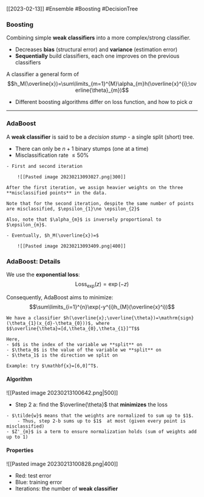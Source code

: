 [[2023-02-13]] #Ensemble #Boosting #DecisionTree 

### Boosting
Combining simple **weak classifiers** into a more complex/strong classifier.
- Decreases **bias** (structural error) and **variance** (estimation error)
- **Sequentially** build classifiers, each one improves on the previous classifiers

A classifier a general form of
$$h_M(\overline{x})=\sum\limits_{m=1}^{M}\alpha_{m}h(\overline{x}^{i};\overline{\theta}_{m})$$

- Different boosting algorithms differ on loss function, and how to pick $\alpha$

---

### AdaBoost
A **weak classifier** is said to be a *decision stump* - a single split (short) tree.
- There can only be $n+1$ binary stumps (one at a time)
- Misclassification rate $\le 50\%$

```ad-example
- First and second iteration

	![[Pasted image 20230213093027.png|300]]

After the first iteration, we assign heavier weights on the three **misclassified points** in the data.

Note that for the second iteration, despite the same number of points are misclassified, $\epsilon_{1}\ne \epsilon_{2}$

Also, note that $\alpha_{m}$ is inversely proportional to $\epsilon_{m}$.

- Eventually, $h_M(\overline{x})=$

	![[Pasted image 20230213093409.png|400]]

```

### AdaBoost: Details
We use the **exponential loss**:
$$\mathrm{Loss}_{\mathrm{exp}}(z)=\exp(-z)$$

Consequently, AdaBoost aims to minimize:
$$\sum\limits_{i=1}^{n}\exp(-y^{i}h_{M}(\overline{x}^i))$$

```ad-example
We have a classifier $h(\overline{x};\overline{\theta})=\mathrm{sign}(\theta_{1}(x_{d}-\theta_{0}))$, where
$$\overline{\theta}=[d,\theta_{0},\theta_{1}]^T$$

Here,
- $d$ is the index of the variable we **split** on
- $\theta_0$ is the value of the variable we **split** on
- $\theta_1$ is the direction we split on

Example: try $\mathbf{x}=[6,0]^T$.

```


#### Algorithm
![[Pasted image 20230213100642.png|500]]

- Step 2 a: find the $\overline{\theta}$ that **minimizes** the loss 

```ad-note
- $\tilde{w}$ means that the weights are normalized to sum up to $1$. 
	- Thus, step 2-b sums up to $1$  at most (given every point is misclassified)
- $Z'_{m}$ is a term to ensure normalization holds (sum of weights add up to 1)
```

#### Properties
![[Pasted image 20230213100828.png|400]]

- Red: test error
- Blue: training error
- Iterations: the number of **weak classifier**